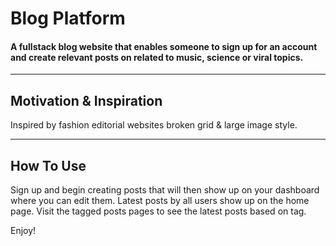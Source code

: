 # Blog Platform
#### A fullstack blog website that enables someone to sign up for an account and create relevant posts on related to music, science or viral topics.

----
## Motivation & Inspiration

Inspired by fashion editorial websites broken grid & large image style.

----
## How To Use
Sign up and begin creating posts that will then show up on your dashboard where you can edit them. Latest posts by all users show up on the home page. Visit the tagged posts pages to see the latest posts based on tag.

Enjoy!
